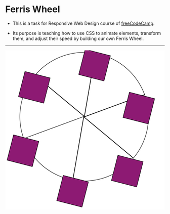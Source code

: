 # Ferris Wheel

+ This is a task for Responsive Web Design course of [freeCodeCamp](https://www.freecodecamp.org/learn/2022/responsive-web-design/).

+ Its purpose is teaching how to use CSS to animate elements, transform them, and adjust their speed by building our own Ferris Wheel.


------

![Ferris Wheel](FerrisWheel.png)


